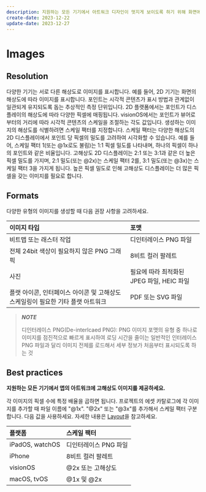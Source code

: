```yaml
---
description: 지원하는 모든 기기에서 아트워크 디자인이 멋지게 보이도록 하기 위해 화면에 콘텐츠를 표시하는 방법과 적절한 배율로 디자인하는 방법을 알아봅시다.
create-date: 2023-12-22
update-date: 2023-12-27
---
```


# Images

## Resolution

다양한 기기는 서로 다른 해상도로 이미지를 표시합니다. 예를 들어, 2D 기기는 화면의 해상도에 따라 이미지를 표시합니다.
포인트는 시각적 콘텐츠가 표시 방법과 관계없이 일관되게 유지되도록 돕는 추상적인 측정 단위입니다. 2D 플랫폼에서는 포인트가 디스플레이의 해상도에 따라 다양한 픽셀에 매핑됩니다. visionOS에서는 포인트가 뷰어로부터의 거리에 따라 시각적 콘텐츠의 스케일을 조절하는 각도 값입니다.
생성하는 이미지의 해상도를 식별하려면 스케일 팩터를 지정합니다. 스케일 팩터는 다양한 해상도의 2D 디스플레이에서 포인트 당 픽셀의 밀도를 고려하여 시각화할 수 있습니다. 
예를 들어, 스케일 팩터 1(또는 @1x로도 불림)는 1:1 픽셀 밀도를 나타내며, 하나의 픽셀이 하나의 포인트와 같은 비율입니다. 고해상도 2D 디스플레이는 2:1 또는 3:1과 같은 더 높은 픽셀 밀도를 가지며, 2:1 밀도(또는 @2x)는 스케일 팩터 2를, 3:1 밀도(또는 @3x)는 스케일 팩터 3을 가지게 됩니다. 
높은 픽셀 밀도로 인해 고해상도 디스플레이는 더 많은 픽셀을 갖는 이미지를 필요로 합니다.

## Formats

다양한 유형의 이미지를 생성할 때 다음 권장 사항을 고려하세요.

|이미지 타입|포맷|
|:--|:--|
|비트맵 또는 래스터 작업|디인터레이스 PNG 파일|
|전체 24bit 색상이 필요하지 않은 PNG 그래픽| 8비트 컬러 팔레트|
|사진| 필요에 따라 최적화된 JPEG 파일, HEIC 파일|
|플랫 아이콘, 인터페이스 아이콘 및 고해상도 스케일링이 필요한 기타 플랫 아트워크|PDF 또는 SVG 파일|

> **_NOTE_**
> 
> 디인터레이스 PNG(De-interlcaed PNG): PNG 이미지 포맷의 유형 중 하나로 이미지를 점진적으로 빠르게 표시하여 로딩 시간을 줄이는 일반적인 인터레이스 PNG 파일과 달리 이미지 전체를 로드해서 세부 정보가 처음부터 표시되도록 하는 것

## Best practices

**지원하는 모든 기기에서 앱의 아트워크에 고해상도 이미지를 제공하세요.**

각 이미지의 픽셀 수에 특정 배율을 곱하면 됩니다. 프로젝트의 에셋 카탈로그에 각 이미지를 추가할 때 파일 이름에 "@1x". "@2x" 또는 "@3x"를 추가해서 스케일 팩터 구분합니다. 다음 값을 사용하세요. 자세한 내용은 [Layout]()을 참고하세요.

|플랫폼|스케일 팩터|
|:--|:--|
|iPadOS, watchOS|디인터레이스 PNG 파일|
|iPhone| 8비트 컬러 팔레트|
|visionOS|@2x 또는 고해상도|
|macOS, tvOS|@1x 및 @2x|
